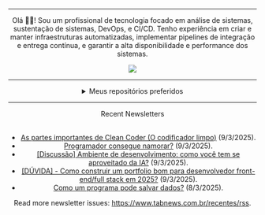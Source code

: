 <div align="center">
<hr>
<p>Olá 👋🏾! Sou um profissional de tecnologia focado em análise de sistemas, sustentação de sistemas, DevOps, e CI/CD. Tenho experiência em criar e manter infraestruturas automatizadas, implementar pipelines de integração e entrega contínua, e garantir a alta disponibilidade e performance dos sistemas.</p>
  <img src="https://media.giphy.com/media/yAGIvCiwPJn5C/giphy.gif">
<hr>
  <details>
  <summary>Meus repositórios preferidos</summary>
  <br />
  Alguns dos meus melhores repositórios:
  <br />
<br />
  <ul><li><a href=https://github.com/KubeNerd/aluratube target="_blank" rel="noopener noreferrer">KubeNerd/aluratube</a> (<b>0</b> ✨ and <b>0</b> 🍴): Aluratube - Desenvolvido durante a imersão React da Alura no final de 2022</li><li><a href=https://github.com/KubeNerd/nlw-ia target="_blank" rel="noopener noreferrer">KubeNerd/nlw-ia</a> (<b>0</b> ✨ and <b>0</b> 🍴): Projeto desenvolvido durante a NLW IA - Usando a API da OPENAI</li><li><a href=https://github.com/KubeNerd/nlw-journey-ia target="_blank" rel="noopener noreferrer">KubeNerd/nlw-journey-ia</a> (<b>0</b> ✨ and <b>0</b> 🍴): NLW IA - Agent de viagens usando python + langchain + GPT</li>
<li>More coming soon :).</li>
</ul>
  </details>
  <hr/>
    <summary>Recent Newsletters</summary>
  <br />
  <ul>
    <li><a href=https://www.tabnews.com.br/felprangel/as-partes-importantes-de-clean-coder-o-codificador-limpo target="_blank" rel="noopener noreferrer">As partes importantes de Clean Coder (O codificador limpo)</a> (9/3/2025).</li><li><a href=https://www.tabnews.com.br/oxygenfront/programador-consegue-namorar target="_blank" rel="noopener noreferrer">Programador consegue namorar?</a> (9/3/2025).</li><li><a href=https://www.tabnews.com.br/gsevla/discussao-ambiente-de-desenvolvimento-como-voce-tem-se-aproveitado-da-ia target="_blank" rel="noopener noreferrer">[Discussão] Ambiente de desenvolvimento: como você tem se aproveitado da IA?</a> (9/3/2025).</li><li><a href=https://www.tabnews.com.br/Joao21/duvida-como-construir-um-portfolio-bom-para-desenvolvedro-front-end-em-2025 target="_blank" rel="noopener noreferrer">[DÚVIDA] - Como construir um portfolio bom para desenvolvedor front-end/full stack em 2025?</a> (9/3/2025).</li><li><a href=https://www.tabnews.com.br/hbeserra/como-um-programa-pode-salvar-dados target="_blank" rel="noopener noreferrer">Como um programa pode salvar dados?</a> (8/3/2025).</li>
  </ul>
<p>Read more newsletter issues: <a href="https://www.tabnews.com.br/recentes/rss">https://www.tabnews.com.br/recentes/rss</a>.</p>
  </details>
